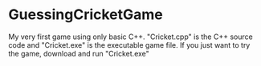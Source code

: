 # GuessingCricketGame
My very first game using only basic C++. 
"Cricket.cpp" is the C++ source code and "Cricket.exe" is the executable game file. 
If you just want to try the game, download and run "Cricket.exe"
